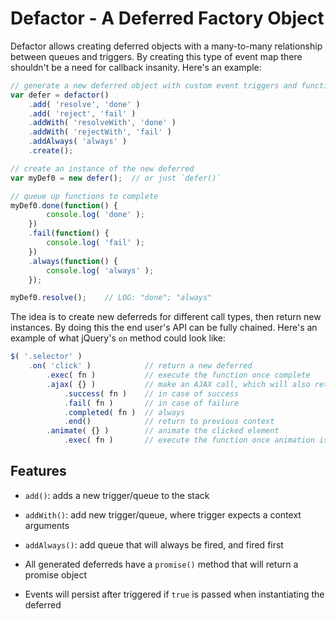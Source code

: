# Defactor - A Deferred Factory Object

Defactor allows creating deferred objects with a many-to-many relationship between queues and triggers.
By creating this type of event map there shouldn't be a need for callback insanity.
Here's an example:

```javascript
// generate a new deferred object with custom event triggers and function queues
var defer = defactor()
    .add( 'resolve', 'done' )
    .add( 'reject', 'fail' )
    .addWith( 'resolveWith', 'done' )
    .addWith( 'rejectWith', 'fail' )
    .addAlways( 'always' )
    .create();

// create an instance of the new deferred
var myDef0 = new defer();  // or just `defer()`

// queue up functions to complete
myDef0.done(function() {
        console.log( 'done' );
    })
    .fail(function() {
        console.log( 'fail' );
    })
    .always(function() {
        console.log( 'always' );
    });

myDef0.resolve();    // LOG: "done"; "always"
```

The idea is to create new deferreds for different call types, then return new instances.
By doing this the end user's API can be fully chained.
Here's an example of what jQuery's `on` method could look like:

```javascript
$( '.selector' )
    .on( 'click' )            // return a new deferred
        .exec( fn )           // execute the function once complete
        .ajax( {} )           // make an AJAX call, which will also return a new deferred
            .success( fn )    // in case of success
            .fail( fn )       // in case of failure
            .completed( fn )  // always
            .end()            // return to previous context
        .animate( {} )        // animate the clicked element
            .exec( fn )       // execute the function once animation is complete
```

## Features

* `add()`: adds a new trigger/queue to the stack

* `addWith()`: add new trigger/queue, where trigger expects a context arguments

* `addAlways()`: add queue that will always be fired, and fired first

* All generated deferreds have a `promise()` method that will return a promise object

* Events will persist after triggered if `true` is passed when instantiating the deferred
